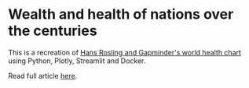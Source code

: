 # Wealth and health of nations over the centuries

This is a recreation of [Hans Rosling and Gapminder's world health chart](https://www.gapminder.org/fw/world-health-chart/)
using Python, Plotly, Streamlit and Docker. 

Read full article [here](https://justadataplease.com/warehouse/wealth-and-health-of-nations.html?utm_source=github&utm_medium=post&utm_campaign=nov22).